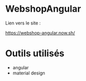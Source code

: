 # WebshopAngular

Lien vers le site : 

https://webshop-angular.now.sh/


# Outils utilisés

- angular
- material design
